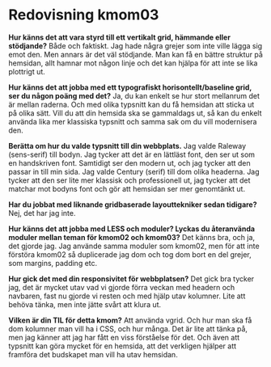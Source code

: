 ---
---
Redovisning kmom03
=========================

<p><b>Hur känns det att vara styrd till ett vertikalt grid, hämmande eller stödjande?</b>
Både och faktiskt. Jag hade några grejer som inte ville lägga sig emot den. Men annars är det väl stödjande. Man kan få en
bättre struktur på hemsidan, allt hamnar mot någon linje och det kan hjälpa för att inte se lika plottrigt ut. </p>
<p><b>Hur känns det att jobba med ett typografiskt horisontellt/baseline grid, ser du någon poäng med det?</b>
Ja, du kan enkelt se hur stort mellanrum det är mellan raderna. Och med olika typsnitt kan du få hemsidan att sticka ut på
olika sätt. Vill du att din hemsida ska se gammaldags ut, så kan du enkelt använda lika mer klassiska typsnitt och samma sak om
du vill modernisera den. </p>
<p><b>Berätta om hur du valde typsnitt till din webbplats.</b>
Jag valde Raleway (sens-serif) till bodyn. Jag tycker att det är en lättläst font, den ser ut som en handskriven font. Samtidigt ser den
modern ut, och jag tycker att den passar in till min sida. Jag valde Century (serif) till dom olika headerna. Jag tycker att den ser lite
mer klassisk och professionell ut, jag tycker att det matchar mot bodyns font och gör att hemsidan ser mer genomtänkt ut.  </p>
<p><b>Har du jobbat med liknande gridbaserade layouttekniker sedan tidigare?</b>
Nej, det har jag inte.</p>
<p><b>Hur känns det att jobba med LESS och moduler? Lyckas du återanvända moduler mellan teman för kmom02 och kmom03?</b>
Det känns bra, och ja, det gjorde jag. Jag använde samma moduler som kmom02, men för att inte förstöra kmom02 så duplicerade jag dom och
tog dom bort en del grejer, som margins, padding etc. </p>
<p><b>Hur gick det med din responsivitet för webbplatsen?</b>
Det gick bra tycker jag, det är mycket utav vad vi gjorde förra veckan med headern och navbaren, fast nu gjorde vi resten och med hjälp
utav kolumner. Lite att behöva tänka, men inte jätte svårt att klura ut.</p>
<p><b>Vilken är din TIL för detta kmom?</b>
Att använda vgrid. Och hur man ska få dom kolumner man vill ha i CSS, och hur många. Det är lite att tänka på, men jag känner
att jag har fått en viss förståelse för det. Och även att typsnitt kan göra mycket för en hemsida, att det verkligen hjälper att
framföra det budskapet man vill ha utav hemsidan.</p>
